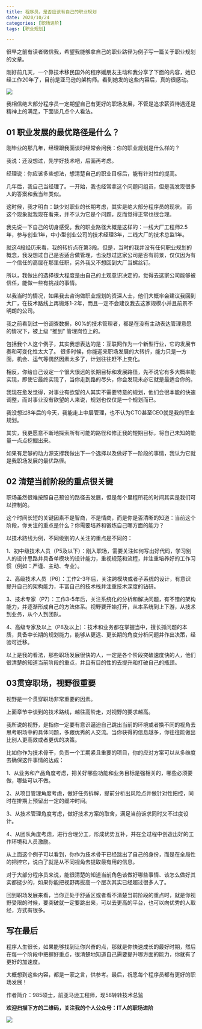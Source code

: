```yaml
---
title: 程序员，是否应该有自己的职业规划
date: 2020/10/24
categories: [职场进阶]
tags: [职业规划]

---
```


很早之前有读者微信我，希望我能够拿自己的职业路径为例子写一篇关于职业规划的文章。

刚好前几天，一个靠技术移民国外的程序媛朋友主动和我分享了下面的内容，她已经工作20年了，目前是亚马逊的架构师。看到她发的这些内容后，真的很感动。

<!-- more -->

![](https://oscimg.oschina.net/oscnet/132245f3-5754-49cb-a40f-ed0395cd6c9e.jpg)

我相信绝大部分程序员一定期望自己有更好的职场发展，不管是追求薪资待遇还是精神上的满足，下面谈几点个人看法。


## **01 职业发展的最优路径是什么？**

刚毕业的那几年，经理跟我面谈时经常会问我：你的职业规划是什么样的？

我说：还没想过，先学好技术吧，后面再考虑。

经理说：你应该多些想法，想清楚自己的职业目标后，能有针对性的提高。

几年后，我自己当经理了。一开始，我也经常拿这个问题问组员，但是我发现很多人的答案和我当年类似。

这时候，我才明白：缺少对职业的长期考虑，其实是绝大部分程序员的现状。 而这个现象就我现在看来，并不认为它是个问题，反而觉得正常也很合理。

我先说一下自己的切身感受。我的职业路径大概是这样的：一线大厂工程师2.5年，参与创业1年，中小型创业公司的技术经理3年，二线大厂的技术总监1年。

就这4段经历来看，我的转折点在第3段。但是，当时的我并没有任何职业规划的概念，我没想过自己是否适合做管理，也没想过这家公司是否有前景，仅仅因为有一个信任的高层在那里任职，另外我又不想回到大厂当螺丝钉。

所以，我做出的选择很大程度是由自己的主观意识决定的，觉得去这家公司能够被信任，能做一些有挑战的事情。  

以我当时的情况，如果我去咨询做职业规划的资深人士，他们大概率会建议我回到大厂，在技术路线上再锻炼1-2年，而且一定不会建议我去这家规模小并且前景不明朗的公司。

我之前看到过一份调查数据，80%的技术管理者，都是在没有主动表达管理意愿的情况下，被上级 “推到” 管理岗位上的。

包括我个人这个例子，其实我想表达的是：互联网作为一个新型行业，它的发展节奏和可变化性太大了。 很多时候，你能迎来职场发展的大转折，能力只是一方面，机会、运气等偶然因素太多了，计划往往赶不上变化。

相反，你给自己设定一个很大很远的长期目标和发展路径，先不说它有多大概率能实现，即使它最终实现了，当你走到路的尽头，你会发现未必它就是最适合你的。

我现在愈发觉得，对事业有欲望的人其实不需要特意的规划，他们会很本能的快速调整，而对事业没有欲望的人来说，规划也仅仅是一个规划而已。

我没想过8年后的今天，我能走上中层管理，也不认为CTO甚至CEO就是我的职业规划。

其实，我更愿意不断地探索所有可能的路径和修正我的短期目标，将自己未知的能量一点点挖掘出来。

如果有足够的动力源支撑我做出下一个选择以及做好下一阶段的事情，我认为它就是我职场发展的最优路径。

## **02 清楚当前阶段的重点很关键**

职场虽然很难按照自己预设的路径去发展，但是每个里程所花的时间其实是我们可以控制的。

这个时间长短的关键因素不是智商，不是情商，而是你是否清晰的知道：当前这个阶段，你关注的重点是什么？你需要培养和锻炼自己哪方面的能力？

以技术路线为例，不同级别的人关注的重点是不同的：  

1、初中级技术人员（P5及以下）：刚入职场，需要关注如何写出好代码，学习别人的设计思路并具备单模块的设计能力，重视规范和流程，并注重培养好的工作习惯（例如：严谨、主动、专业）。

2、高级技术人员（P6）：工作2-3年后，关注跨模块或者子系统的设计，有意识提升自己的架构能力，丰富自己的技术栈并注重技术深度的钻研。  

3、技术专家（P7）：工作3-5年后，关注系统化的分析和解决问题，有不错的架构能力，并逐渐形成自己的方法体系。视野要开始打开，从本系统到上下游，从技术到业务，从个人到团队。  

4、高级专家及以上（P8及以上）：技术和业务都在掌握当中，擅长抓问题的本质，具备中长期的规划能力，能够从更远、更长期的角度分析问题并作出决策，经验可迁移。

以上是我的看法，那些职场发展很快的人，一定是各个阶段突破速度快的人，他们很清楚的知道当前阶段的重点，并且有目的性的去提升和打破自己的瓶颈。

## **03贯穿职场，视野很重要**

视野是一个贯穿职场非常重要的因素。

上面章节中谈到的技术路线，越往高阶走，对视野的要求越高。

我所说的视野，是指你一定要有意识逼迫自己跳出当前的环境或者换不同的视角去思考职场中的具体问题，多跟优秀的人交流。当你获得的信息越多，你往往能做出比别人更高效或者更优的决策。  

比如你作为技术骨干，负责一个工期紧且重要的项目，你的应对方案可以从多维度去确保这件事情的达成：

1、从业务和产品角度考虑，把关好哪些功能和业务目标是强相关的，哪些必须要做，哪些可以不做。  

2、从项目管理角度考虑，做好任务拆解，提前分析出风险点并做针对性把控，同时在排期上预留出一定的缓冲时间。

3、从技术管理角度考虑，做好技术方案的取舍，满足当前诉求同时又不过度设计。

4、从团队角度考虑，进行合理分工，形成优势互补，并在全过程中创造出好的工作环境和人员激励。

从上面这个例子可以看到，你作为技术骨干已经跳出了自己的身份，而是在全局性的把控它，说白了就是从不同视角去提取最有用的信息。

对于大部分程序员来说，能很清楚的知道当前角色该做好哪些事情、该怎么做好其实都挺少的，如果你能把视野再拔高一个层次其实已经超过很多人了。

回到职场发展来看，当你正处于舒适区或者看不清楚当前阶段的重点时，就是你视野受限的时候，要突破就一定要跳出来，可以去更高的平台，也可以向优秀的人取经，方式有很多。  

## **写在最后**

程序人生很长，如果能够找到让你兴奋的点，那就是你快速成长的最好时期，然后在每一个阶段中把握好重点，很清楚地知道自己需要提升哪方面的能力，你就有了更好的加速度。

大概想到这些内容，都是一家之言，供参考。最后，祝愿每个程序员都有更好的职场发展！


作者简介：985硕士，前亚马逊工程师，现58转转技术总监

**欢迎扫描下方的二维码，关注我的个人公众号：IT人的职场进阶**

![](https://img-blog.csdnimg.cn/20201107215432925.jpg)